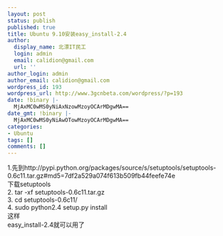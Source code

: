 ```yaml
---
layout: post
status: publish
published: true
title: Ubuntu 9.10安装easy_install-2.4
author:
  display_name: 北漂IT民工
  login: admin
  email: calidion@gmail.com
  url: ''
author_login: admin
author_email: calidion@gmail.com
wordpress_id: 193
wordpress_url: http://www.3gcnbeta.com/wordpress/?p=193
date: !binary |-
  MjAxMC0wMS0yNiAxNzowMzoyOCArMDgwMA==
date_gmt: !binary |-
  MjAxMC0wMS0yNiAwOTowMzoyOCArMDgwMA==
categories:
- Ubuntu
tags: []
comments: []
---
```

<p>1.先到http://pypi.python.org/packages/source/s/setuptools/setuptools-0.6c11.tar.gz#md5=7df2a529a074f613b509fb44feefe74e<br />
下载setuptools<br />
2.  tar -xf setuptools-0.6c11.tar.gz<br />
3. cd setuptools-0.6c11/<br />
4. sudo python2.4 setup.py install<br />
这样<br />
easy_install-2.4就可以用了</p>
